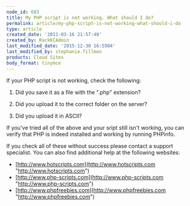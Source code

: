 ```yaml
---
node_id: 683
title: My PHP script is not working. What should I do?
permalink: article/my-php-script-is-not-working-what-should-i-do
type: article
created_date: '2011-03-16 21:57:40'
created_by: RackKCAdmin
last_modified_date: '2015-12-30 16:5904'
last_modified_by: stephanie.fillmon
products: Cloud Sites
body_format: tinymce
---
```


If your PHP script is not working, check the following:

1. Did you save it as a file with the ".php" extension?

2. Did you upload it to the correct folder on the server?

3. Did you upload it in ASCII?

If you've tried all of the above and your sript still isn't working, you
can verify that PHP is indeed installed and working by running PHPinfo.

If you check all of these without success please contact a support
specialist. You can also find additional help at the following websites:

-   [http://www.hotscripts.com](http://www.hotscripts.com "http://www.hotscripts.com")
-   [http://www.php-scripts.com](http://www.php-scripts.com "http://www.php-scripts.com")
-   [http://www.phpfreebies.com](http://www.phpfreebies.com "http://www.phpfreebies.com")


